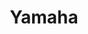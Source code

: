 ---
title: "Yamaha"
url: /ciudad-autonoma-de-buenos-aires/yamaha-avenida-pueyrredon/
shop: motocicleta
---